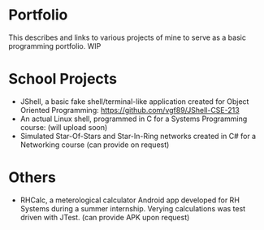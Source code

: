 # Portfolio
This describes and links to various projects of mine to serve as a basic programming portfolio. WIP

# School Projects
* JShell, a basic fake shell/terminal-like application created for Object Oriented Programming: https://github.com/vgf89/JShell-CSE-213
* An actual Linux shell, programmed in C for a Systems Programming course: (will upload soon)
* Simulated Star-Of-Stars and Star-In-Ring networks created in C# for a Networking course (can provide on request)

# Others
* RHCalc, a meterological calculator Android app developed for RH Systems during a summer internship. Verying calculations was test driven with JTest. (can provide APK upon request)
